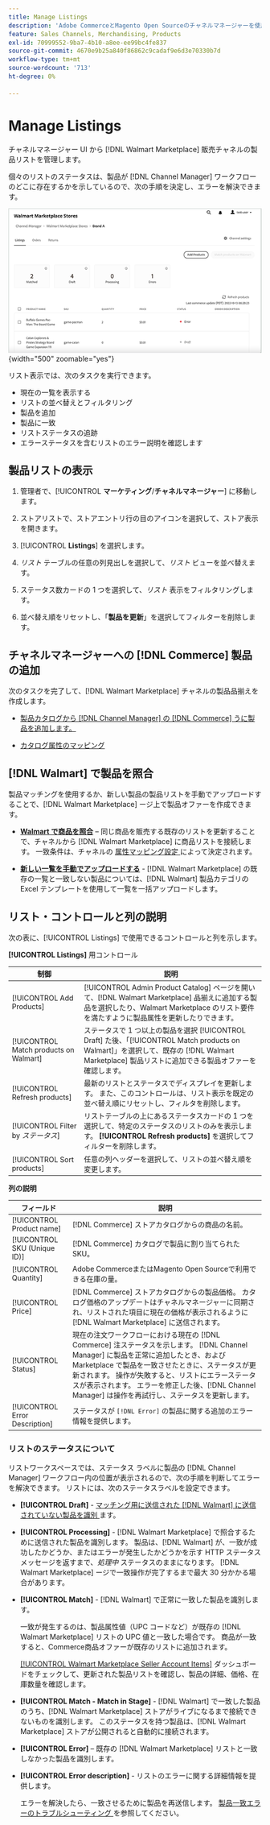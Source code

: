 ```yaml
---
title: Manage Listings
description: 'Adobe CommerceとMagento Open Sourceのチャネルマネージャーを使用して  [!DNL Commerce]  店舗のセールスチャネルリストを管理します。'
feature: Sales Channels, Merchandising, Products
exl-id: 70999552-9ba7-4b10-a8ee-ee99bc4fe837
source-git-commit: 4670e9b25a840f86862c9cadaf9e6d3e70330b7d
workflow-type: tm+mt
source-wordcount: '713'
ht-degree: 0%

---
```


# Manage Listings

チャネルマネージャー UI から [!DNL Walmart Marketplace] 販売チャネルの製品リストを管理します。

個々のリストのステータスは、製品が [!DNL Channel Manager] ワークフローのどこに存在するかを示しているので、次の手順を決定し、エラーを解決できます。

![ 接続された販売チャネルのリストページ ](assets/listings-dashboard-view.png){width="500" zoomable="yes"}

リスト表示では、次のタスクを実行できます。

* 現在の一覧を表示する
* リストの並べ替えとフィルタリング
* 製品を追加
* 製品に一致
* リストステータスの追跡
* エラーステータスを含むリストのエラー説明を確認します

## 製品リストの表示

1. 管理者で、[!UICONTROL **マーケティング**/**チャネルマネージャー**] に移動します。

1. ストアリストで、ストアエントリ行の目のアイコンを選択して、ストア表示を開きます。

1. [!UICONTROL **Listings**] を選択します。

1. *リスト* テーブルの任意の列見出しを選択して、*リスト* ビューを並べ替えます。

1. ステータス数カードの 1 つを選択して、*リスト* 表示をフィルタリングします。

1. 並べ替え順をリセットし、「**製品を更新**」を選択してフィルターを削除します。

## チャネルマネージャーへの [!DNL Commerce] 製品の追加

次のタスクを完了して、[!DNL Walmart Marketplace] チャネルの製品品揃えを作成します。

* [製品カタログから  [!DNL Channel Manager] の  [!DNL Commerce]  うに製品を追加します。](add-products-to-channel-store.md)

* [カタログ属性のマッピング](map-catalog-attributes.md#configure-product-attribute-settings)

## [!DNL Walmart] で製品を照合

製品マッチングを使用するか、新しい製品の製品リストを手動でアップロードすることで、[!DNL Walmart Marketplace] ージ上で製品オファーを作成できます。

* **[Walmart で商品を照合](connect-listings-to-marketplace.md)** – 同じ商品を販売する既存のリストを更新することで、チャネルから [!DNL Walmart Marketplace] に商品リストを接続します。 一致条件は、チャネルの [ 属性マッピング設定 ](map-catalog-attributes.md) によって決定されます。

* **[新しい一覧を手動でアップロードする](connect-listings-to-marketplace.md#upload-new-product-listings)** - [!DNL Walmart Marketplace] の既存の一覧と一致しない製品については、[!DNL Walmart] 製品カテゴリの Excel テンプレートを使用して一覧を一括アップロードします。

## リスト・コントロールと列の説明

次の表に、[!UICONTROL Listings] で使用できるコントロールと列を示します。

**[!UICONTROL Listings]** 用コントロール

| **制御** | **説明** |
|----------------------------------------|-------------------------------------------------------------------------------------------------------------------------------------------------------------------------------------------------------------------|
| [!UICONTROL Add Products] | [!UICONTROL Admin Product Catalog] ページを開いて、[!DNL Walmart Marketplace] 品揃えに追加する製品を選択したり、Walmart Marketplace のリスト要件を満たすように製品属性を更新したりできます。 |
| [!UICONTROL Match products on Walmart] | ステータスで 1 つ以上の製品を選択 [!UICONTROL Draft] た後、「[!UICONTROL Match products on Walmart]」を選択して、既存の [!DNL Walmart Marketplace] 製品リストに追加できる製品オファーを確認します。 |
| [!UICONTROL Refresh products] | 最新のリストとステータスでディスプレイを更新します。 また、このコントロールは、リスト表示を既定の並べ替え順にリセットし、フィルタを削除します。 |
| [!UICONTROL Filter by *ステータス*] | リストテーブルの上にあるステータスカードの 1 つを選択して、特定のステータスのリストのみを表示します。 **[!UICONTROL Refresh products]** を選択してフィルターを削除します。 |
| [!UICONTROL Sort products] | 任意の列ヘッダーを選択して、リストの並べ替え順を変更します。 |


**列の説明**

| **フィールド** | **説明** |
|--------------------------------|-------------------------------------------------------------------------------------------------------------------------------------------------------------------------------------------------------------------------------------------------------------------------------------------------------------------------------------------------------------------|
| [!UICONTROL Product name] | [!DNL Commerce] ストアカタログからの商品の名前。 |
| [!UICONTROL SKU (Unique ID)] | [!DNL Commerce] カタログで製品に割り当てられた SKU。 |
| [!UICONTROL  Quantity] | Adobe CommerceまたはMagento Open Sourceで利用できる在庫の量。 |
| [!UICONTROL Price] | [!DNL Commerce] ストアカタログからの製品価格。 カタログ価格のアップデートはチャネルマネージャーに同期され、リストされた項目に現在の価格が表示されるように [!DNL Walmart Marketplace] に送信されます。 |
| [!UICONTROL Status] | 現在の注文ワークフローにおける現在の [!DNL Commerce] 注ステータスを示します。 [!DNL Channel Manager] に製品を正常に追加したとき、および Marketplace で製品を一致させたときに、ステータスが更新されます。 操作が失敗すると、リストにエラーステータスが表示されます。 エラーを修正した後、[!DNL Channel Manager] は操作を再試行し、ステータスを更新します。 |
| [!UICONTROL Error Description] | ステータスが `[!DNL Error]` の製品に関する追加のエラー情報を提供します。 |

### リストのステータスについて

リストワークスペースでは、ステータス ラベルに製品の [!DNL Channel Manager] ワークフロー内の位置が表示されるので、次の手順を判断してエラーを解決できます。 リストには、次のステータスラベルを設定できます。

* **[!UICONTROL Draft]** - [ マッチング用に送信された  [!DNL Walmart]  に送信されていない製品を識別 ](connect-listings-to-marketplace.md#match-products) ます。

* **[!UICONTROL Processing]** - [!DNL Walmart Marketplace] で照合するために送信された製品を識別します。 製品は、[!DNL Walmart] が、一致が成功したかどうか、またはエラーが発生したかどうかを示す HTTP ステータスメッセージを返すまで、*処理中* ステータスのままになります。 [!DNL Walmart Marketplace] ージで一致操作が完了するまで最大 30 分かかる場合があります。

* **[!UICONTROL Match]** - [!DNL Walmart] で正常に一致した製品を識別します。

  一致が発生するのは、製品属性値（UPC コードなど）が既存の [!DNL Walmart Marketplace] リストの UPC 値と一致した場合です。 商品が一致すると、Commerce商品オファーが既存のリストに追加されます。

  [[!UICONTROL Walmart Marketplace Seller Account Items]](https://seller.walmart.com/items-and-inventory/manage-items) ダッシュボードをチェックして、更新された製品リストを確認し、製品の詳細、価格、在庫数量を確認します。

* **[!UICONTROL Match - Match in Stage]** - [!DNL Walmart] で一致した製品のうち、[!DNL Walmart Marketplace] ストアがライブになるまで接続できないものを識別します。 このステータスを持つ製品は、[!DNL Walmart Marketplace] ストアが公開されると自動的に接続されます。

* **[!UICONTROL Error]** – 既存の [!DNL Walmart Marketplace] リストと一致しなかった製品を識別します。

* **[!UICONTROL Error description]** - リストのエラーに関する詳細情報を提供します。

  エラーを解決したら、一致させるために製品を再送信します。 [ 製品一致エラーのトラブルシューティング ](connect-listings-to-marketplace.md#troubleshoot-product-match-errors) を参照してください。
